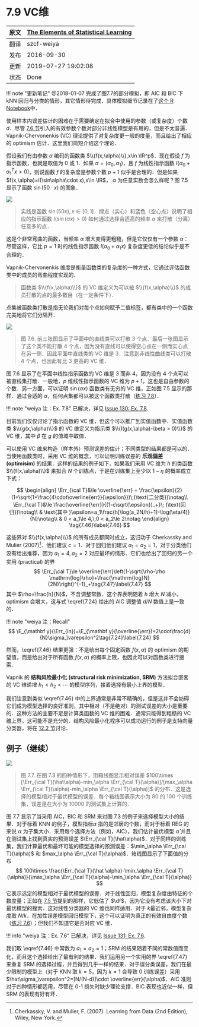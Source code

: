 # 7.9 VC维

| 原文   | [The Elements of Statistical Learning](https://esl.hohoweiya.xyz/book/The%20Elements%20of%20Statistical%20Learning.pdf#page=256) |
| ---- | ---------------------------------------- |
| 翻译   | szcf-weiya                               |
| 发布 | 2016-09-30 |
|更新|2019-07-27 19:02:08|
|状态|Done|

!!! note "更新笔记"
    @2018-01-07 完成了图7.7的部分模拟，即 AIC 和 BIC 下 kNN 回归与分类的情形，其它情形待完成．具体模拟细节记录在了[这个 R Notebook](http://rmd.hohoweiya.xyz/sim7_7.html)中．

使用样本内误差估计的困难在于需要确定在拟合中使用的参数（或复杂度）个数 $d$．尽管 [7.6 节](7.6-The-Effective-Number-of-Parameters/index.html)引入的有效参数个数对部分非线性模型是有用的，但是不太普遍．Vapnik-Chervonenkis (VC) 理论提供了对复杂度更一般的度量，而且给出了相应的 optimism 估计．这里我们简短介绍这个理论．

假设我们有由参数 $\alpha$ 编码的函数类 $\\{f(x,\alpha)\\},x\in \IR^p$．现在假设 $f$ 为指示函数，也就是取值为 0 或 1．如果 $\alpha=(\alpha_0,\alpha_1)$，且 $f$ 为线性指示函数 $I(\alpha_0+\alpha_1^Tx>0)$，则说函数 $f$ 的复杂度是参数个数 $p+1$ 似乎是合理的．但是如果 $f(x,\alpha)=I(\sin\alpha\cdot x),x\in \IR$， $\alpha$ 为任意实数会怎么样呢？图 7.5 显示了函数 $\sin(50\cdot x)$ 的图象．

![](../img/07/fig7.5.png)

> 实线是函数 $\sin(50x),x\in [0,1]$．绿点（实心）和蓝色（空心点）说明了相应的指示函数 $I(\sin(\alpha x)>0)$ 如何通过选择合适高的频率 $\alpha$ 来打散（分离）任意多的点．

这是个非常弯曲的函数，当频率 $\alpha$ 增大变得更粗糙，但是它仅仅有一个参数 $\alpha$：尽管这样，它比 $p=1$ 时的线性指示函数 $I(\alpha_0+\alpha_1x)$ 复杂度更低的结论似乎是不合理的．

Vapnik-Chervonenkis 维度是衡量函数类的复杂度的一种方式，它通过评估函数类中的成员的弯曲程度实现的．

> 函数类 $\\{f(x,\alpha)\\}$ 的 VC 维定义为可以被 $\\{f(x,\alpha)\\}$ 的成员打散的点的最多数目（在一定条件下）．

点集被函数类打散是指无论我们对每个点如何赋予二值标签，都有类中的一个函数完美地将它们分隔开．

![](../img/07/fig7.6.png)

> 图 7.6. 前三张图显示了平面中的直线类可以打散 3 个点．最后一张图显示了这个类不能打散 4 个点，因为没有直线可以使得空心点在一侧而实心点在另一侧．因此平面中直线类的 VC 维是 3．注意到非线性曲线类可以打散 4 个点，也因此有比 3 更高的 VC 维．

图 7.6 显示了在平面中线性指示函数的 VC 维是 3 而非 4，因为没有 4 个点可以被直线集打散．一般地，$p$ 维线性指示函数的 VC 维为 $p+1$，这也是自由参数的个数．另一方面，可以证明 $\sin(\alpha x)$ 函数类有无穷的 VC 维，正如图 7.5 显示的那样．通过合适的 $\alpha$，任何点集都可以被这个函数类打散（[练习 7.8](https://github.com/szcf-weiya/ESL-CN/issues/130)）．

!!! note "weiya 注：Ex. 7.8"
    已解决，详见 [Issue 130: Ex. 7.8](https://github.com/szcf-weiya/ESL-CN/issues/130).

目前我们仅仅讨论了指示函数的 VC 维，但这个可以推广到实值函数中．实值函数类 $\\{g(x,\alpha)\\}$ 的 VC 维定义为指示类 $\\{I(g(x,\alpha)-\beta > 0)\\}$ 的 VC 维，其中 $\beta$ 在 $g$ 的值域中取值．

可以使用 VC 维来构造（样本外）预测误差的估计；不同类型的结果都是可以的．当使用函数类时，采用 VC 维的概念，可以证明训练误差的 **乐观偏差 (optimisim)** 的结果．这样的结果的例子如下．如果我们采用 VC 维为 $h$ 的类函数 $\\{f(x,\alpha)\\}$ 来拟合 $N$ 个训练点，于是在训练集上至少以 $1-\eta$ 的概率成立下式：

$$
\begin{align}
\Err_{\cal T}&\le \overline{\err} + \frac{\epsilon}{2}(1+\sqrt{1+\frac{4\cdot\overline{err}}{\epsilon}})\;(\text{二分类})\notag\\
\Err_{\cal T}&\le \frac{\overline{\err}}{(1-c\sqrt{\epsilon})_+}\; (\text{回归})\notag\\
& \text{其中 }\epsilon=a_1\frac{h[\log(a_2N/h)+1]-\log(\eta/4)}{N}\notag\\
& 0 < a_1\le 4,\;0 < a_2\le 2\notag
\end{align}
\tag{7.46}\label{7.46}
$$

这些界对 $\\{f(x,\alpha)\\}$ 的所有成员都同时成立，这归功于 Cherkassky and Mulier (2007)[^1]．他们建议 $c=1$．对于回归他们建议 $a_1=a_2=1$，对于分类他们没有给出推荐，因为 $a_1=4,a_2=2$ 对应最坏的情形．它们也给出了回归的另一个实用 (practical) 的界
$$
\Err_{\cal T}\le \overline{\err}\left(1-\sqrt{\rho-\rho \mathrm{log}\rho}+\frac{\mathrm{log}N}{2N}\right)^{-1}_+\tag{7.47}\label{7.47}
$$
其中 $\rho=\frac{h}{N}$，不含调整常数．这个界表明随着 $h$ 增大 $N$ 减小，optimism 会增大，这与式 \eqref{7.24} 给出的 AIC 调整值 $d/N$ 数值上是一致的．

!!! note "weiya 注：Recall"
    $$
    \E_{\mathbf y}(\Err_{in})=\E_{\mathbf y}(\overline{\err})+2\cdot\frac{d}{N}\sigma_\varepsilon^2\tag{7.24}\label{7.24}
    $$

然而，\eqref{7.46} 结果更强：不是给出每个固定函数 $f(x,\alpha)$ 的 optimism 的期望值，而是给出对于所有函数 $f(x,\alpha)$ 的概率上限，也因此可以对函数类进行搜索．

Vapnik 的 **结构风险最小化 (structural risk minimization, SRM)** 方法拟合嵌套的 VC 维递增 $h_1 < h_2 < \cdots$ 的模型序列，接着选择有最小上界的模型．

我们注意到类似 \eqref{7.46} 中的上界通常是非常不精确的，但是这并不会妨碍它们成为模型选择的良好准则，其中相对（不是绝对）的测试误差的大小是重要的．这种方法的主要不足是计算类函数的 VC 维的困难．通常只能得到粗糙的 VC 维上界，这可能不是充分的．结构风险最小化程序可以成功运行的例子是支持向量分类器，将在 [12.2 节](../12-Support-Vector-Machines-and-Flexible-Discriminants/12.2-The-Support-Vector-Classifier/index.html)讨论．

## 例子（继续）

![](../img/07/fig7.7.png)

> 图 7.7. 在图 7.3 的四种情形下，用箱线图显示相对误差 $100\times [\Err_{\cal T}(\hat\alpha)-min_\alpha \Err_{\cal T}(\alpha)]/[max_\alpha \Err_{\cal T}(\alpha)-min_\alpha \Err_{\cal T}(\alpha)]$ 的分布．这是选择的模型相对于最优模型的误差．每个箱线图表示大小为 80 的 100 个训练集，误差是在大小为 10000 的测试集上计算的．

图 7.7 显示了当采用 AIC，BIC 和 SRM 来对图 7.3 的例子来选择模型大小的结果．对于标着 KNN 的例子，模型指标$\alpha$ 指的是邻居的个数，而对于标着 REG 的来说 $\alpha$ 为子集大小．采用每个选择方法（例如，AIC），我们估计最优模型 $\hat \alpha$ 并且在测试集上找到真实的预测误差 $\Err_{\cal T}(\hat\alpha)$．对于同样的训练集，我们计算最优和最坏可能的模型选择的预测误差：$\min_\alpha \Err_{\cal T}(\alpha)$ 和 $max_\alpha \Err_{\cal T}(\alpha)$．箱线图显示了下面值的分布
$$
100\times \frac{\Err_{\cal T}(\hat \alpha)-\min_\alpha \Err_{\cal T}(\alpha)}{\max_\alpha \Err_{\cal T}(\alpha)-\min_\alpha \Err_{\cal T}(\alpha)}
$$
它表示选定的模型相对于最优模型的误差．对于线性回归，模型复杂度由特征的个数度量；正如在 [7.5 节](7.5-Estimates-of-In-Sample-Prediction-Error/index.html)提到的那样，它低估了 $\df​$，因为它没有考虑该大小下对最优模型的搜索．这对线性分类器的 VC 维也同样适用．对于 $k​$ 最近邻，模型复杂度取 $N/k​$．在加性误差模型回归模型下，这个可以证明为真正的有效自由度个数（[练习 7.6](https://github.com/szcf-weiya/ESL-CN/issues/131)）；但我们不知道它是否对应 VC 维．

!!! info "weiya 注：Ex. 7.6"
    已解决，详见 [Issue 131: Ex. 7.6](https://github.com/szcf-weiya/ESL-CN/issues/131).

我们取 \eqref{7.46} 中常数为 $a_1=a_2=1​$；SRM 的结果随着不同的常数值而变化，而且这个选择给出了最有利的结果．我们运用另一个实用的界 \eqref{7.47} 来重复 SRM 的选择过程，并且得到几乎一样的结果．对于误分类误差，我们在最少限制的模型上（对于 KNN 取 $k=5​$，因为 $k=1​$ 会导致 0 训练误差）采用 $\hat\sigma_\varepsilon^2=[N/(N-d)]\cdot \overline{err}(\alpha)​$．AIC 准则对于四种情形都适用，尽管在 0-1 损失时缺少理论支撑．BIC 表现也近似一样，但 SRM 的表现有好有坏．

[^1]: Cherkassky, V. and Mulier, F. (2007). Learning from Data (2nd Edition), Wiley, New York.